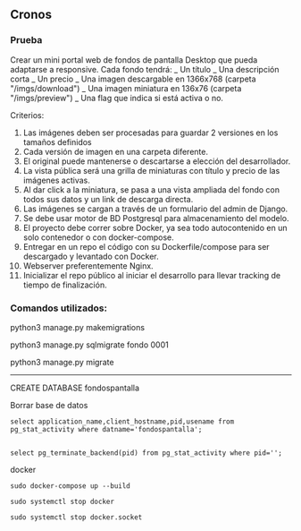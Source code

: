 ## Cronos
### Prueba


Crear un mini portal web de fondos de pantalla Desktop que pueda adaptarse a responsive.
Cada fondo tendrá:
_ Un título
_ Una descripción corta
_ Un precio
_ Una imagen descargable en 1366x768 (carpeta "/imgs/download")
_ Una imagen miniatura en 136x76 (carpeta "/imgs/preview")
_ Una flag que indica si está activa o no.

Criterios:
1. Las imágenes deben ser procesadas para guardar 2 versiones en los tamaños definidos
2. Cada versión de imagen en una carpeta diferente.
3. El original puede mantenerse o descartarse a elección del desarrollador.
4. La vista pública será una grilla de miniaturas con título y precio de las imágenes activas.
5. Al dar click a la miniatura, se pasa a una vista ampliada del fondo con todos sus datos y un link de descarga directa.
6. Las imágenes se cargan a través de un formulario del admin de Django.
7. Se debe usar motor de BD Postgresql para almacenamiento del modelo.
8. El proyecto debe correr sobre Docker, ya sea todo autocontenido en un solo contenedor o con docker-compose.
9. Entregar en un repo el código con su Dockerfile/compose para ser descargado y levantado con Docker.
10. Webserver preferentemente Nginx.
11. Inicializar el repo público al iniciar el desarrollo para llevar tracking de tiempo de finalización.






### Comandos utilizados:


python3 manage.py makemigrations

python3 manage.py sqlmigrate fondo 0001

python3 manage.py migrate



************************************

CREATE DATABASE fondospantalla


Borrar base de datos

	select application_name,client_hostname,pid,usename from pg_stat_activity where datname='fondospantalla';
	
	
	select pg_terminate_backend(pid) from pg_stat_activity where pid='';
	
	
docker

	sudo docker-compose up --build
		
	sudo systemctl stop docker
  
	sudo systemctl stop docker.socket
